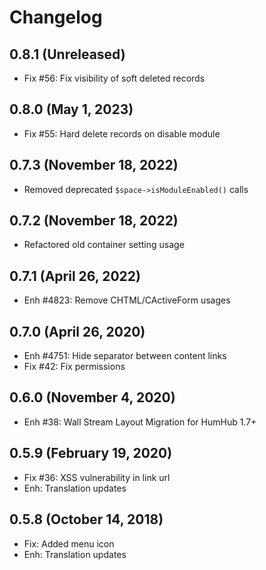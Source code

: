 Changelog
=========

0.8.1 (Unreleased)
-------------------
- Fix #56: Fix visibility of soft deleted records

0.8.0 (May 1, 2023)
-------------------
- Fix #55: Hard delete records on disable module

0.7.3 (November 18, 2022)
------------------
- Removed deprecated `$space->isModuleEnabled()` calls

0.7.2 (November 18, 2022)
-------------------------
- Refactored old container setting usage

0.7.1 (April 26, 2022)
----------------------
- Enh #4823: Remove CHTML/CActiveForm usages

0.7.0 (April 26, 2020)
------------------------
- Enh #4751: Hide separator between content links
- Fix #42: Fix permissions


0.6.0 (November 4, 2020)
------------------------
- Enh #38: Wall Stream Layout Migration for HumHub 1.7+ 


0.5.9 (February 19, 2020)
---------------------------
- Fix #36: XSS vulnerability in link url 
- Enh: Translation updates


0.5.8 (October 14, 2018)
---------------------------
- Fix: Added menu icon
- Enh: Translation updates
